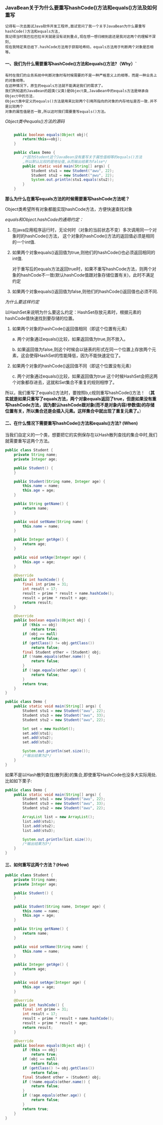 ### JavaBean关于为什么要重写hashCode()方法和equals()方法及如何重写

    记得有一次去面试Java软件开发工程师,面试官问了我一个关于JavaBean为什么要重写hashCode()方法和equals方法,
    我记得当时我巴拉巴拉半天就是没有说到重点,现在想一想归根到底还是我对这两个的理解不深刻,
    现在我特定来总结下.hashCode方法用于获取哈希码，equals方法用于判断两个对象是否相等。

#### 一、我们为什么需要重写hashCode()方法和equals()方法?（Why）`

    有时在我们的业务系统中判断对象时有时候需要的不是一种严格意义上的相等，而是一种业务上的对象相等。
    在这种情况下，原生的equals方法就不能满足我们的需求了。
    我们所知道的JavaBean的超类(父类)是Object类,JavaBean中的equals方法是继承自Object中的方法.
    Object类中定义的equals()方法是用来比较两个引用所指向的对象的内存地址是否一致.并不是比较两个
    对象的属性值是否一致,所以这时我们需要重写equals()方法。

*Object类中equals()方法的源码*

```java

    public boolean equals(Object obj){
        return(this==obj);
    }

    public class Demo {
        /*因为Student这个JavaBean没有重写关于属性值相等的equals()方法
        ,所以默认比较的是地址值,从而输出结果为false*/
        public static void main(String[] args) {
            Student stu1 = new Student("awu", 22);
            Student stu2 = new Student("awu", 22);
            System.out.println(stu1.equals(stu2));
        }
    }
```

**那么为什么在重写equals方法的时候需要重写hashCode方法呢？**

Object类希望所有对象都能实现hashCode方法，方便快速查找对象

*equals和Object.hashCode的通用约定：*

1. 在java应用程序运行时，无论何时（对象的当前状态不变）多次调用同一个对象时的hashCode()方法， 这个对象的hashCode()方法的返回值必须是相同的一个int值.
2. 如果两个对象equals()返回值为true,则他们的hashCode()也必须返回相同的int值.
   
   对于重写后的equals方法返回true时，如果不重写hashCode方法，则两个对象的hashCode不一致(默认hashCode值跟对象存储位置有关)，此时不满足约定
3. 如果两个对象equals()返回值为false,则他们的hashCode()返回值也必须不同.

*为什么要这样约定*

以HashSet来说明为什么要这么约定：HashSet存放元素时，根据元素的hashCode值快速找到要存储的位置。

1. 如果两个对象的hashCode()返回值相同（即这个位置有元素）

    a. 两个对象通过equals()比较，如果返回值为true,则不放入。
   
    b. 如果返回值为false,则这个时候会以链表的形式在同一个位置上存放两个元素，这会使得HashSet的性能降低，因为不能快速定位了。

2. 如果两个对象的hashCode()返回值不同（即这个位置没有元素）

    c. 两个对象通过equals()比较，如果返回值为true 这个时候HashSet会把这两个对象都存进去，这就和Set集合不重复的规则相悖了。

所以，我们重写了equals()方法时，要按照b,c规则重写hashCode()方法！
（**其实就是如果只重写了equals方法，两个对象equals返回了true，但是如果没有重写hashCode方法，因为默认hashCode跟对象(而不是对象内容/参数值)的存储位置有关，所以集合还是会插入元素。这样集合中就出现了重复元素了。**）

#### 二、在什么情况下需要重写hashCode()方法和equals()方法? (When)

当我们自定义的一个类，想要把它的实例保存在以Hash散列查找的集合中时,我们就需要重写这两个方法。

```java
public class Student {
    private String name;
    private Integer age;

    public Student() {
    }

    public Student(String name, Integer age) {
        this.name = name;
        this.age = age;
    }

    public String getName() {
        return name;
    }

    public void setName(String name) {
        this.name = name;
    }

    public Integer getAge() {
        return age;
    }

    public void setAge(Integer age) {
        this.age = age;
    }

    @Override
    public int hashCode() {
        final int prime = 31;
        int result = 17;
        result = prime * result + name.hashCode();
        result = prime * result + age;
        return result;
    }

    @Override
    public boolean equals(Object obj) {
        if (this == obj)
            return true;
        if (obj == null)
            return false;
        if (getClass() != obj.getClass())
            return false;
        final Student other = (Student) obj;
        if (!name.equals(other.name)) {
            return false;
        }
        if (!age.equals(other.age)) {
            return false;
        }
        return true;
    }
}

public class Demo {
    public static void main(String[] args) {
        Student stu1 = new Student("awu", 22);
        Student stu3 = new Student("awu", 33);
        Student stu2 = new Student("awu", 22);

        Set set = new HashSet();
        set.add(stu1);
        set.add(stu2);
        set.add(stu3);

        System.out.println(set.size());
        /*输出结果为2*/
    }
} 
```

如果不是以Hash散列查找(散列表)的集合,即使重写HashCode也没多大实际用处.比如如下栗子:

```java
public class Demo {
    public static void main(String[] args) {
        Student stu1 = new Student("awu", 22);
        Student stu3 = new Student("awu", 33);
        Student stu2 = new Student("awu", 22);

        ArrayList list = new ArrayList();
        list.add(stu1);
        list.add(stu2);
        list.add(stu3);

        System.out.println(list.size());
        /*输出结果为3*/
    }
}
```

#### 三、如何重写这两个方法？(How)

```java
public class Student {
    private String name;
    private Integer age;

    public Student() {
    }

    public Student(String name, Integer age) {
        this.name = name;
        this.age = age;
    }

    public String getName() {
        return name;
    }

    public void setName(String name) {
        this.name = name;
    }

    public Integer getAge() {
        return age;
    }

    public void setAge(Integer age) {
        this.age = age;
    }

    @Override
    public int hashCode() {
        final int prime = 31;
        int result = 17;
        result = prime * result + name.hashCode();
        result = prime * result + age;
        return result;
    }

    @Override
    public boolean equals(Object obj) {
        if (this == obj)
            return true;
        if (obj == null)
            return false;
        if (getClass() != obj.getClass())
            return false;
        final Student other = (Student) obj;
        if (!name.equals(other.name)) {
            return false;
        }
        if (!age.equals(other.age)) {
            return false;
        }
        return true;
    }
}
```
